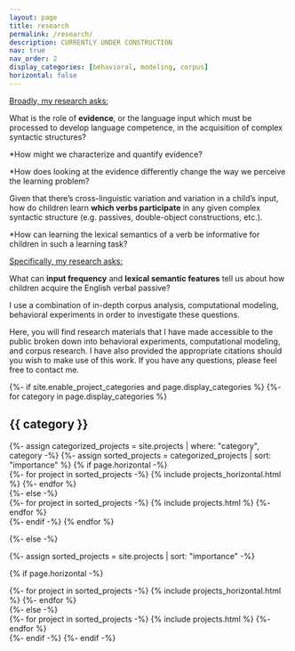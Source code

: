 ```yaml
---
layout: page
title: research
permalink: /research/
description: CURRENTLY UNDER CONSTRUCTION
nav: true
nav_order: 2
display_categories: [behavioral, modeling, corpus]
horizontal: false
---
```


<u>Broadly, my research asks:</u>

What is the role of <b>evidence</b>, or the language input which must be processed to develop language competence, in the acquisition of complex syntactic structures?

*How might we characterize and quantify evidence?

*How does looking at the evidence differently change the way we perceive the learning problem?

Given that there’s cross-linguistic variation and variation in a child’s input, how do children learn <b>which verbs participate</b> in any given complex syntactic structure (e.g. passives, double-object constructions, etc.).

*How can learning the lexical semantics of a verb be informative for children in such a learning task?

<u>Specifically, my research asks:</u>

What can <b>input frequency</b> and <b>lexical semantic features</b> tell us about how children acquire the English verbal passive?

I use a combination of in-depth corpus analysis, computational modeling, behavioral experiments in order to investigate these questions.

Here, you will find research materials that I have made accessible to the public broken down into behavioral experiments, computational modeling, and corpus research. I have also provided the appropriate citations should you wish to make use of this work. If you have any questions, please feel free to contact me.


<!-- pages/projects.md -->
<div class="projects">
{%- if site.enable_project_categories and page.display_categories %}
  <!-- Display categorized projects -->
  {%- for category in page.display_categories %}
  <h2 class="category">{{ category }}</h2>
  {%- assign categorized_projects = site.projects | where: "category", category -%}
  {%- assign sorted_projects = categorized_projects | sort: "importance" %}
  <!-- Generate cards for each project -->
  {% if page.horizontal -%}
  <div class="container">
    <div class="row row-cols-2">
    {%- for project in sorted_projects -%}
      {% include projects_horizontal.html %}
    {%- endfor %}
    </div>
  </div>
  {%- else -%}
  <div class="grid">
    {%- for project in sorted_projects -%}
      {% include projects.html %}
    {%- endfor %}
  </div>
  {%- endif -%}
  {% endfor %}

{%- else -%}
<!-- Display projects without categories -->
  {%- assign sorted_projects = site.projects | sort: "importance" -%}
  <!-- Generate cards for each project -->
  {% if page.horizontal -%}
  <div class="container">
    <div class="row row-cols-2">
    {%- for project in sorted_projects -%}
      {% include projects_horizontal.html %}
    {%- endfor %}
    </div>
  </div>
  {%- else -%}
  <div class="grid">
    {%- for project in sorted_projects -%}
      {% include projects.html %}
    {%- endfor %}
  </div>
  {%- endif -%}
{%- endif -%}
</div>
